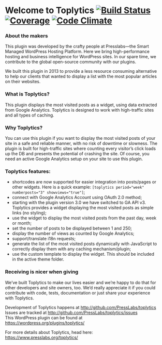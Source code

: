# Welcome to Toplytics [![Build Status](https://travis-ci.org/PressLabs/toplytics.svg)](https://travis-ci.org/PressLabs/toplytics) [![Coverage](https://codeclimate.com/github/PressLabs/toplytics/coverage.png)](https://codeclimate.com/github/PressLabs/toplytics) [![Code Climate](https://codeclimate.com/github/PressLabs/toplytics.png)](https://codeclimate.com/github/PressLabs/toplytics)


### About the makers
This plugin was developed by the crafty people at Presslabs—the Smart Managed WordPress Hosting Platform. Here we bring high-performance hosting and business intelligence for WordPress sites. In our spare time, we contribute to the global open-source community with our plugins.

We built this plugin in 2013 to provide a less resource consuming alternative to help our clients that wanted to display a list with the most popular articles on their websites.

### What is Toplytics?
This plugin displays the most visited posts as a widget, using data extracted from Google Analytics. Toplytics is designed to work with high-traffic sites and all types of caching. 

### Why Toplytics?
You can use this plugin if you want to display the most visited posts of your site in a safe and reliable manner, with no risk of downtime or slowness. The plugin is built for high-traffic sites where counting every visitor’s click loads up the DB and presents the potential of crashing the site. Of course, you need an active Google Analytics setup on your site to use this plugin.

### Toplytics features:
- shortcodes are now supported for easier integration into posts/pages or other widgets. Here is a quick example: `[toplytics period="week" numberposts="3" showviews="true"]`;
- connect with Google Analytics Account using OAuth 2.0 method;
- starting with the plugin version 3.0 we have switched to GA API v3. Toplytics
provides a widget displaying the most visited posts as simple links (no styling);
- use the widget to display the most visited posts from the past day, week or month;
- set the number of posts to be displayed between 1 and 250;
- display the number of views as counted by Google Analytics;
- support/translate i18n requests;
- generate the list of the most visited posts dynamically with JavaScript to correctly display them with any caching mechanism/plugin;
- use the custom template to display the widget. This should be included in the active theme folder.

### Receiving is nicer when giving
We’ve built Toplytics to make our lives easier and we’re happy to do that for other developers and site owners, too. We’d really appreciate it if you could contribute with code, tests, documentation or just share your experience with Toplytics.

Development of Toplytics happens at http://github.com/PressLabs/toplytics  
Issues are tracked at http://github.com/PressLabs/toplytics/issues  
This WordPress plugin can be found at https://wordpress.org/plugins/toplytics/  

For more details about Toplytics, head here: https://www.presslabs.org/toplytics/